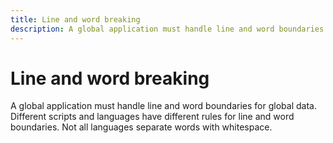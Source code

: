 ```yaml
---
title: Line and word breaking
description: A global application must handle line and word boundaries for global data.
---
```


# Line and word breaking

A global application must handle line and word boundaries for global data.
Different scripts and languages have different rules for line and word boundaries.
Not all languages separate words with whitespace.

<!-- notes TBD  -->
